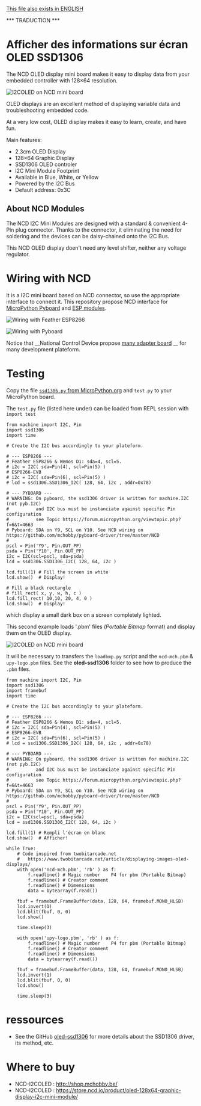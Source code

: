 [This file also exists in ENGLISH](readme_ENG.md)

 *** TRADUCTION ***

# Afficher des informations sur écran OLED SSD1306

The NCD OLED display mini board makes it easy to display data from your embedded controller with 128×64 resolution.

![I2COLED on NCD mini board](docs/_static/ncd_i2coled.png)

OLED displays are an excellent method of displaying variable data and troubleshooting embedded code.

At a very low cost, OLED display makes it easy to learn, create, and have fun.

Main features:
* 2.3cm OLED Display
* 128×64 Graphic Display
* SSD1306 OLED controler
* I2C Mini Module Footprint
* Available in Blue, White, or Yellow
* Powered by the I2C Bus
* Default address: 0x3C

## About NCD Modules
The NCD I2C Mini Modules are designed with a standard & convenient 4-Pin plug connector. Thanks to the connector, it eliminating the need for soldering and the devices can be daisy-chained onto the I2C Bus.

This NCD OLED display doen't need any level shifter, neither any voltage regulator.

# Wiring with NCD

It is a I2C mini board based on NCD connector, so use the appropriate interface to connect it. This repository propose NCD interface for [MicroPython Pyboard](https://github.com/mchobby/pyboard-driver/blob/master/NCD/README.md) and [ESP modules](../NCD/readme.md).

![Wiring with Feather ESP8266](../NCD/ncd_feather.png)

![Wiring with Pyboard](docs/_static/ncd_oled_to_pyboard.jpg)

Notice that __National Control Device propose [many adapter board](https://store.ncd.io/shop/?fwp_product_type=adapters) __ for many development plateform.

# Testing
Copy the file [`ssd1306.py` from MicroPython.org](https://raw.githubusercontent.com/micropython/micropython/master/drivers/display/ssd1306.py) and `test.py` to your MicroPython board.

The `test.py` file (listed here under) can be loaded from REPL session with `import test`

```
from machine import I2C, Pin
import ssd1306
import time

# Create the I2C bus accordingly to your plateform.

# --- ESP8266 ---
# Feather ESP8266 & Wemos D1: sda=4, scl=5.
# i2c = I2C( sda=Pin(4), scl=Pin(5) )
# ESP8266-EVB
# i2c = I2C( sda=Pin(6), scl=Pin(5) )
# lcd = ssd1306.SSD1306_I2C( 128, 64, i2c , addr=0x78)

# --- PYBOARD ---
# WARNING: On pyboard, the ssd1306 driver is written for machine.I2C (not pyb.I2C)
#          and I2C bus must be instanciate against specific Pin configuration
#          see Topic https://forum.micropython.org/viewtopic.php?f=6&t=4663
# Pyboard: SDA on Y9, SCL on Y10. See NCD wiring on https://github.com/mchobby/pyboard-driver/tree/master/NCD
#
pscl = Pin('Y9', Pin.OUT_PP)
psda = Pin('Y10', Pin.OUT_PP)
i2c = I2C(scl=pscl, sda=psda)
lcd = ssd1306.SSD1306_I2C( 128, 64, i2c )

lcd.fill(1) # Fill the screen in white
lcd.show()  # Display!

# Fill a black rectangle
# fill_rect( x, y, w, h, c )
lcd.fill_rect( 10,10, 20, 4, 0 )
lcd.show()  # Display!
```

which display a small dark box on a screen completely lighted.


This second example loads '.pbm' files (_Portable Bitmap_ format) and display them on the OLED display.

![I2COLED on NCD mini board](docs/_static/ncd-oled-diplay-image.jpg)

It will be necessary to transfers the `loadbmp.py` script and the `ncd-mch.pbm` & `upy-logo.pbm` files. See the __oled-ssd1306__ folder to see how to produce the `.pbm` files.

```
from machine import I2C, Pin
import ssd1306
import framebuf
import time

# Create the I2C bus accordingly to your plateform.

# --- ESP8266 ---
# Feather ESP8266 & Wemos D1: sda=4, scl=5.
# i2c = I2C( sda=Pin(4), scl=Pin(5) )
# ESP8266-EVB
# i2c = I2C( sda=Pin(6), scl=Pin(5) )
# lcd = ssd1306.SSD1306_I2C( 128, 64, i2c , addr=0x78)

# --- PYBOARD ---
# WARNING: On pyboard, the ssd1306 driver is written for machine.I2C (not pyb.I2C)
#          and I2C bus must be instanciate against specific Pin configuration
#          see Topic https://forum.micropython.org/viewtopic.php?f=6&t=4663
# Pyboard: SDA on Y9, SCL on Y10. See NCD wiring on https://github.com/mchobby/pyboard-driver/tree/master/NCD
#
pscl = Pin('Y9', Pin.OUT_PP)
psda = Pin('Y10', Pin.OUT_PP)
i2c = I2C(scl=pscl, sda=psda)
lcd = ssd1306.SSD1306_I2C( 128, 64, i2c )

lcd.fill(1) # Rempli l'écran en blanc
lcd.show()  # Afficher!

while True:
	# Code inspired from twobitarcade.net
	#   https://www.twobitarcade.net/article/displaying-images-oled-displays/
	with open('ncd-mch.pbm', 'rb' ) as f:
		f.readline() # Magic number    P4 for pbm (Portable Bitmap)
		f.readline() # Creator comment
		f.readline() # Dimensions
		data = bytearray(f.read())

	fbuf = framebuf.FrameBuffer(data, 128, 64, framebuf.MONO_HLSB)
	lcd.invert(1)
	lcd.blit(fbuf, 0, 0)
	lcd.show()

	time.sleep(3)

	with open('upy-logo.pbm', 'rb' ) as f:
		f.readline() # Magic number    P4 for pbm (Portable Bitmap)
		f.readline() # Creator comment
		f.readline() # Dimensions
		data = bytearray(f.read())

	fbuf = framebuf.FrameBuffer(data, 128, 64, framebuf.MONO_HLSB)
	lcd.invert(1)
	lcd.blit(fbuf, 0, 0)
	lcd.show()

	time.sleep(3)
```

# ressources
* See the GitHub [oled-ssd1306](https://github.com/mchobby/esp8266-upy/tree/master/oled-ssd1306) for more details about the SSD1306 driver, its method, etc.

# Where to buy
* NCD-I2COLED : http://shop.mchobby.be/
* NCD-I2COLED : https://store.ncd.io/product/oled-128x64-graphic-display-i2c-mini-module/
